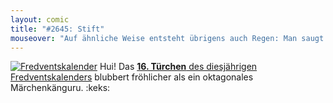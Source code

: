 ```yaml
---
layout: comic
title: "#2645: Stift"
mouseover: "Auf ähnliche Weise entsteht übrigens auch Regen: Man saugt an bestimmten Stellen in der Luft einfach die Trockenheit ab."
---
```


<a href="http://www.fonflatter.de/der-fetzige-fredventskalender-2012" title="Der fetzige Fredventskalender"><img src="http://www.fonflatter.de/adv12/fredventskalender_banner.png" alt="Fredventskalender" /></a>
Hui! Das <a href="http://www.fonflatter.de/2012/12/16/das-16-turchen-2/"><strong>16. Türchen</strong> des diesjährigen Fredventskalenders</a> blubbert fröhlicher als ein oktagonales Märchenkänguru.
:keks:
